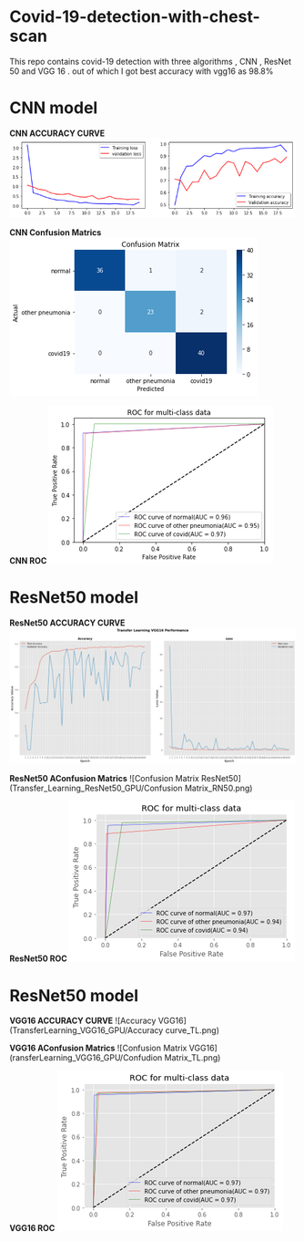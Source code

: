 # Covid-19-detection-with-chest-scan
This repo contains covid-19 detection with three algorithms , CNN , ResNet 50  and VGG 16 . out of which I got best accuracy with vgg16 as 98.8%

# CNN model

**CNN ACCURACY CURVE**
![Accuracy CNN](CNN%20run/Acc_CNN.png)

**CNN Confusion Matrics**
![Confusion Matrix CNN](CNN%20run/Confusion_Matrix_CNN.png)

**CNN ROC**
![Confusion ROC](CNN%20run/ROC_cnn.png)



# ResNet50 model

**ResNet50 ACCURACY CURVE**
![Accuracy ResNet50](Transfer_Learning_ResNet50_GPU/Acc_&_loss_RN50.png)

**ResNet50 AConfusion Matrics**
![Confusion Matrix ResNet50](Transfer_Learning_ResNet50_GPU/Confusion Matrix_RN50.png)

**ResNet50 ROC**
![Confusion ROC](Transfer_Learning_ResNet50_GPU/ROC_RN50.png)


# ResNet50 model

**VGG16 ACCURACY CURVE**
![Accuracy VGG16](TransferLearning_VGG16_GPU/Accuracy curve_TL.png)

**VGG16 AConfusion Matrics**
![Confusion Matrix VGG16](ransferLearning_VGG16_GPU/Confudion Matrix_TL.png)

**VGG16 ROC**
![Confusion VGG16](TransferLearning_VGG16_GPU/ROC_TL.png)
